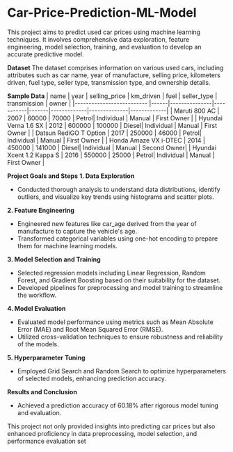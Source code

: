 # Car-Price-Prediction-ML-Model
This project aims to predict used car prices using machine learning techniques. It involves comprehensive data exploration, feature engineering, model selection, training, and evaluation to develop an accurate predictive model.

**Dataset**
The dataset comprises information on various used cars, including attributes such as car name, year of manufacture, selling price, kilometers driven, fuel type, seller type, transmission type, and ownership details.

**Sample Data**
| name                       | year | selling_price | km_driven | fuel  | seller_type | transmission | owner       |
|--------------------------  |------|---------------|-----------|-------|-------------|--------------|-------------|
| Maruti 800 AC              | 2007 | 60000         | 70000     | Petrol| Individual  | Manual       | First Owner |
| Hyundai Verna 1.6 SX       | 2012 | 600000        | 100000    | Diesel| Individual  | Manual       | First Owner |
| Datsun RediGO T Option     | 2017 | 250000        | 46000     | Petrol| Individual  | Manual       | First Owner |
| Honda Amaze VX i-DTEC      | 2014 | 450000        | 141000    | Diesel| Individual  | Manual       | Second Owner|
| Hyundai Xcent 1.2 Kappa S  | 2016 | 550000        | 25000     | Petrol| Individual  | Manual       | First Owner |

**Project Goals and Steps**
**1. Data Exploration**
 - Conducted thorough analysis to understand data distributions, identify outliers, and visualize key trends using histograms and scatter plots.

**2. Feature Engineering**
 - Engineered new features like car_age derived from the year of manufacture to capture the vehicle's age.
 - Transformed categorical variables using one-hot encoding to prepare them for machine learning models.
   
**3. Model Selection and Training**
 - Selected regression models including Linear Regression, Random Forest, and Gradient Boosting based on their suitability for the dataset.
 - Developed pipelines for preprocessing and model training to streamline the workflow.
   
**4. Model Evaluation**
 - Evaluated model performance using metrics such as Mean Absolute Error (MAE) and Root Mean Squared Error (RMSE).
 - Utilized cross-validation techniques to ensure robustness and reliability of the models.
 
**5. Hyperparameter Tuning**
 - Employed Grid Search and Random Search to optimize hyperparameters of selected models, enhancing prediction accuracy.
   
**Results and Conclusion**
 - Achieved a prediction accuracy of 60.18% after rigorous model tuning and evaluation.
   
This project not only provided insights into predicting car prices but also enhanced proficiency in data preprocessing, model selection, and performance evaluation set
